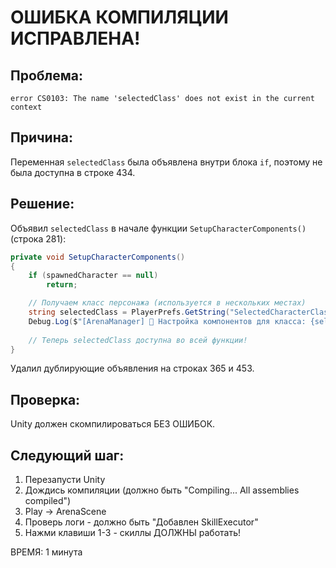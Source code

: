 # ОШИБКА КОМПИЛЯЦИИ ИСПРАВЛЕНА!

## Проблема:
```
error CS0103: The name 'selectedClass' does not exist in the current context
```

## Причина:
Переменная `selectedClass` была объявлена внутри блока `if`, поэтому не была доступна в строке 434.

## Решение:
Объявил `selectedClass` в начале функции `SetupCharacterComponents()` (строка 281):

```csharp
private void SetupCharacterComponents()
{
    if (spawnedCharacter == null)
        return;

    // Получаем класс персонажа (используется в нескольких местах)
    string selectedClass = PlayerPrefs.GetString("SelectedCharacterClass", "Warrior");
    Debug.Log($"[ArenaManager] 🎯 Настройка компонентов для класса: {selectedClass}");
    
    // Теперь selectedClass доступна во всей функции!
}
```

Удалил дублирующие объявления на строках 365 и 453.

## Проверка:
Unity должен скомпилироваться БЕЗ ОШИБОК.

## Следующий шаг:
1. Перезапусти Unity
2. Дождись компиляции (должно быть "Compiling... All assemblies compiled")
3. Play → ArenaScene
4. Проверь логи - должно быть "Добавлен SkillExecutor"
5. Нажми клавиши 1-3 - скиллы ДОЛЖНЫ работать!

ВРЕМЯ: 1 минута
